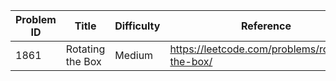 | Problem ID | Title | Difficulty | Reference
| --- | --- | --- | ---
| 1861 | Rotating the Box | Medium | https://leetcode.com/problems/rotating-the-box/
